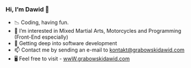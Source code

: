 ### Hi, I’m Dawid 🤠

- 📉 Coding, having fun.
- 👀 I’m interested in Mixed Martial Arts, Motorcycles and Programming (Front-End especially)
- 🌱 Getting deep into software development
- 📫 Contact me by sending an e-mail to kontakt@grabowskidawid.com
- 🖥 Feel free to visit - [wwW.grabowskidawid.com](https://www.grabowskidawid.com)
